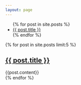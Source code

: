 ```yaml
---
layout: page
---
```


<ul>
  {% for post in site.posts %}
    <li>
      <a href="{{ post.url }}">{{ post.title }}</a>
    </li>
  {% endfor %}
</ul>


{% for post in site.posts limit:5 %}
  <h2><a href="{{ post.url }}">{{ post.title }}</a></h2>
  <div>
  {{post.content}}
  </div>
{% endfor %}
